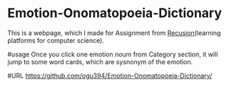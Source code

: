 # Emotion-Onomatopoeia-Dictionary

This is a webpage, which I made for Assignment from <a href="https://recursionist.io/">Recusion</a>(learning platforms for computer science).

#usage
Once you click one emotion noum from Category section, it will jump to some word cards, which are sysnonym of the emotion.

#URL
<a href="https://github.com/ogu394/Emotion-Onomatopoeia-Dictionary/">https://github.com/ogu394/Emotion-Onomatopoeia-Dictionary/</a>
